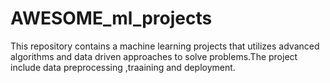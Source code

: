 # AWESOME_ml_projects
This repository contains a machine learning projects that utilizes advanced algorithms and data driven approaches to solve problems.The project include data preprocessing ,traaining and deployment.
